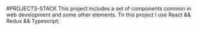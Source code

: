 #PROJECTS-STACK
    This project includes a set of components common in web development and some other elements.
    Тn this project I use React && Redux && Typescript;